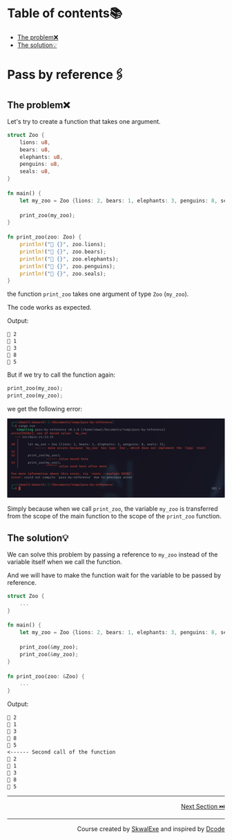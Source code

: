 # Table of contents📚

- [The problem❌](#the-problem)
- [The solution💡](#the-solution)

# Pass by reference🖇️

## The problem❌

Let's try to create a function that takes one argument.

```rust
struct Zoo {
    lions: u8,
    bears: u8,
    elephants: u8,
    penguins: u8,
    seals: u8,
}

fn main() { 
    let my_zoo = Zoo {lions: 2, bears: 1, elephants: 3, penguins: 8, seals: 5};

    print_zoo(my_zoo);
}

fn print_zoo(zoo: Zoo) {
    println!("🐯 {}", zoo.lions);
    println!("🐻 {}", zoo.bears);
    println!("🐘 {}", zoo.elephants);
    println!("🐧 {}", zoo.penguins);
    println!("🦭 {}", zoo.seals);
}
```

the function `print_zoo` takes one argument of type `Zoo` (`my_zoo`).

The code works as expected.

Output:

```
🐯 2
🐻 1
🐘 3
🐧 8
🦭 5
```

But if we try to call the function again: 

```rust
print_zoo(my_zoo);
print_zoo(my_zoo);
```

we get the following error:

![](1.png)

Simply because when we call `print_zoo`, the variable `my_zoo` is transferred from the scope of the main function to the scope of the `print_zoo` function.

## The solution💡

We can solve this problem by passing a reference to `my_zoo` instead of the variable itself when we call the function.

And we will have to make the function wait for the variable to be passed by reference.

```rust
struct Zoo {
    ...
}

fn main() { 
    let my_zoo = Zoo {lions: 2, bears: 1, elephants: 3, penguins: 8, seals: 5};

    print_zoo(&my_zoo);
    print_zoo(&my_zoo);
}

fn print_zoo(zoo: &Zoo) {
    ...
}
```

Output:

```
🐯 2
🐻 1
🐘 3
🐧 8
🦭 5
<------ Second call of the function
🐯 2
🐻 1
🐘 3
🐧 8
🦭 5
```

---

<p align="right"><a href="../arrays">Next Section ⏭️</a></p>

---

<p align="right">Course created by <a href="https://github.com/SkwalExe/" target="_blank">SkwalExe</a> and inspired by <a href="https://www.youtube.com/watch?v=vOMJlQ5B-M0&list=PLVvjrrRCBy2JSHf9tGxGKJ-bYAN_uDCUL" target="_blank">Dcode</a></p>